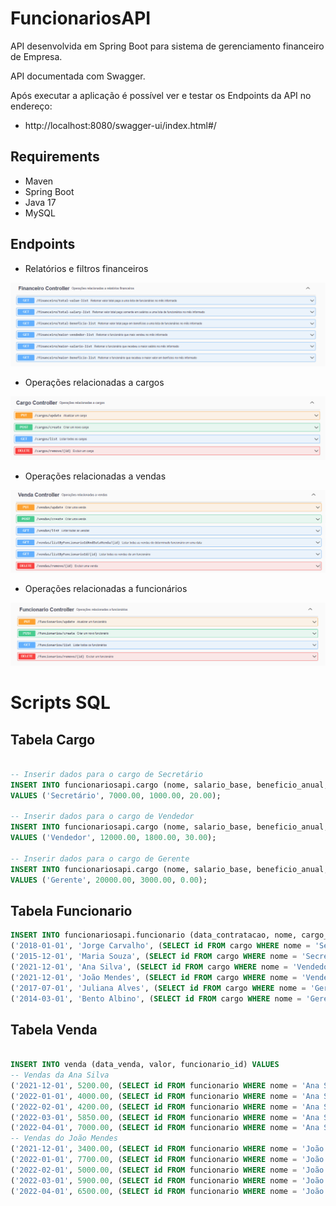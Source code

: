 # FuncionariosAPI
API desenvolvida em Spring Boot para sistema de gerenciamento financeiro de Empresa.

API documentada com Swagger.

Após executar a aplicação é possível ver e testar os Endpoints da API no endereço:
- http://localhost:8080/swagger-ui/index.html#/

## Requirements
 - Maven
 - Spring Boot
 - Java 17
 - MySQL

## Endpoints

- Relatórios e filtros financeiros
  
<img src="src/main/java/br/com/api/funcionarios/images/EndpointsFinanceiro.png">

- Operações relacionadas a cargos

<img src="src/main/java/br/com/api/funcionarios/images/EndpointsCargo.png">
  
- Operações relacionadas a vendas

<img src="src/main/java/br/com/api/funcionarios/images/EndpointsVenda.png">

- Operações relacionadas a funcionários

<img src="src/main/java/br/com/api/funcionarios/images/EndpointsFuncionario.png">

# Scripts SQL

## Tabela Cargo

```sql

-- Inserir dados para o cargo de Secretário
INSERT INTO funcionariosapi.cargo (nome, salario_base, beneficio_anual, beneficio_percentual)
VALUES ('Secretário', 7000.00, 1000.00, 20.00);

-- Inserir dados para o cargo de Vendedor
INSERT INTO funcionariosapi.cargo (nome, salario_base, beneficio_anual, beneficio_percentual)
VALUES ('Vendedor', 12000.00, 1800.00, 30.00);

-- Inserir dados para o cargo de Gerente
INSERT INTO funcionariosapi.cargo (nome, salario_base, beneficio_anual, beneficio_percentual)
VALUES ('Gerente', 20000.00, 3000.00, 0.00);


```
## Tabela Funcionario

```sql
INSERT INTO funcionariosapi.funcionario (data_contratacao, nome, cargo_id) VALUES
('2018-01-01', 'Jorge Carvalho', (SELECT id FROM cargo WHERE nome = 'Secretário')),
('2015-12-01', 'Maria Souza', (SELECT id FROM cargo WHERE nome = 'Secretário')),
('2021-12-01', 'Ana Silva', (SELECT id FROM cargo WHERE nome = 'Vendedor')),
('2021-12-01', 'João Mendes', (SELECT id FROM cargo WHERE nome = 'Vendedor')),
('2017-07-01', 'Juliana Alves', (SELECT id FROM cargo WHERE nome = 'Gerente')),
('2014-03-01', 'Bento Albino', (SELECT id FROM cargo WHERE nome = 'Gerente'));
```
## Tabela Venda

```sql

INSERT INTO venda (data_venda, valor, funcionario_id) VALUES
-- Vendas da Ana Silva
('2021-12-01', 5200.00, (SELECT id FROM funcionario WHERE nome = 'Ana Silva')),
('2022-01-01', 4000.00, (SELECT id FROM funcionario WHERE nome = 'Ana Silva')),
('2022-02-01', 4200.00, (SELECT id FROM funcionario WHERE nome = 'Ana Silva')),
('2022-03-01', 5850.00, (SELECT id FROM funcionario WHERE nome = 'Ana Silva')),
('2022-04-01', 7000.00, (SELECT id FROM funcionario WHERE nome = 'Ana Silva')),
-- Vendas do João Mendes
('2021-12-01', 3400.00, (SELECT id FROM funcionario WHERE nome = 'João Mendes')),
('2022-01-01', 7700.00, (SELECT id FROM funcionario WHERE nome = 'João Mendes')),
('2022-02-01', 5000.00, (SELECT id FROM funcionario WHERE nome = 'João Mendes')),
('2022-03-01', 5900.00, (SELECT id FROM funcionario WHERE nome = 'João Mendes')),
('2022-04-01', 6500.00, (SELECT id FROM funcionario WHERE nome = 'João Mendes'));
```


